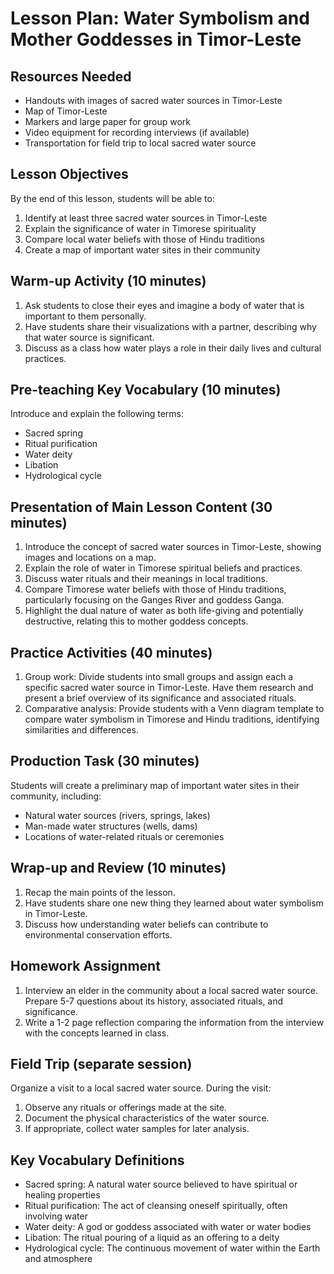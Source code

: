 # Lesson Plan: Water Symbolism and Mother Goddesses in Timor-Leste

## Resources Needed

- Handouts with images of sacred water sources in Timor-Leste
- Map of Timor-Leste
- Markers and large paper for group work
- Video equipment for recording interviews (if available)
- Transportation for field trip to local sacred water source

## Lesson Objectives

By the end of this lesson, students will be able to:
1. Identify at least three sacred water sources in Timor-Leste
2. Explain the significance of water in Timorese spirituality
3. Compare local water beliefs with those of Hindu traditions
4. Create a map of important water sites in their community

## Warm-up Activity (10 minutes)

1. Ask students to close their eyes and imagine a body of water that is important to them personally.
2. Have students share their visualizations with a partner, describing why that water source is significant.
3. Discuss as a class how water plays a role in their daily lives and cultural practices.

## Pre-teaching Key Vocabulary (10 minutes)

Introduce and explain the following terms:
- Sacred spring
- Ritual purification
- Water deity
- Libation
- Hydrological cycle

## Presentation of Main Lesson Content (30 minutes)

1. Introduce the concept of sacred water sources in Timor-Leste, showing images and locations on a map.
2. Explain the role of water in Timorese spiritual beliefs and practices.
3. Discuss water rituals and their meanings in local traditions.
4. Compare Timorese water beliefs with those of Hindu traditions, particularly focusing on the Ganges River and goddess Ganga.
5. Highlight the dual nature of water as both life-giving and potentially destructive, relating this to mother goddess concepts.

## Practice Activities (40 minutes)

1. Group work: Divide students into small groups and assign each a specific sacred water source in Timor-Leste. Have them research and present a brief overview of its significance and associated rituals.
2. Comparative analysis: Provide students with a Venn diagram template to compare water symbolism in Timorese and Hindu traditions, identifying similarities and differences.

## Production Task (30 minutes)

Students will create a preliminary map of important water sites in their community, including:
- Natural water sources (rivers, springs, lakes)
- Man-made water structures (wells, dams)
- Locations of water-related rituals or ceremonies

## Wrap-up and Review (10 minutes)

1. Recap the main points of the lesson.
2. Have students share one new thing they learned about water symbolism in Timor-Leste.
3. Discuss how understanding water beliefs can contribute to environmental conservation efforts.

## Homework Assignment

1. Interview an elder in the community about a local sacred water source. Prepare 5-7 questions about its history, associated rituals, and significance.
2. Write a 1-2 page reflection comparing the information from the interview with the concepts learned in class.

## Field Trip (separate session)

Organize a visit to a local sacred water source. During the visit:
1. Observe any rituals or offerings made at the site.
2. Document the physical characteristics of the water source.
3. If appropriate, collect water samples for later analysis.

## Key Vocabulary Definitions

- Sacred spring: A natural water source believed to have spiritual or healing properties
- Ritual purification: The act of cleansing oneself spiritually, often involving water
- Water deity: A god or goddess associated with water or water bodies
- Libation: The ritual pouring of a liquid as an offering to a deity
- Hydrological cycle: The continuous movement of water within the Earth and atmosphere
